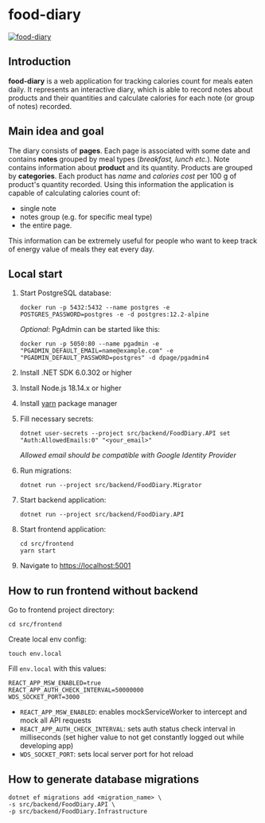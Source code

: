 # food-diary

[![food-diary](https://github.com/pkirilin/food-diary/actions/workflows/build.yml/badge.svg?branch=main)](https://github.com/pkirilin/food-diary/actions/workflows/build.yml)

## Introduction

**food-diary** is a web application for tracking calories count for meals eaten daily. It represents an interactive diary, which is able to record notes about products and their quantities and calculate calories for each note (or group of notes) recorded.

## Main idea and goal

The diary consists of **pages**. Each page is associated with some date and contains **notes** grouped by meal types (_breakfast, lunch etc._). Note contains information about **product** and its quantity. Products are grouped by **categories**. Each product has _name_ and _calories cost_ per 100 g of product's quantity recorded. Using this information the application is capable of calculating calories count of:

- single note
- notes group (e.g. for specific meal type)
- the entire page.

This information can be extremely useful for people who want to keep track of energy value of meals they eat every day.

## Local start

1. Start PostgreSQL database:

    ```shell
    docker run -p 5432:5432 --name postgres -e POSTGRES_PASSWORD=postgres -e -d postgres:12.2-alpine
    ```

    _Optional_: PgAdmin can be started like this:

    ```shell
    docker run -p 5050:80 --name pgadmin -e "PGADMIN_DEFAULT_EMAIL=name@example.com" -e "PGADMIN_DEFAULT_PASSWORD=postgres" -d dpage/pgadmin4
    ```

1. Install .NET SDK 6.0.302 or higher

1. Install Node.js 18.14.x or higher

1. Install [yarn](https://yarnpkg.com/getting-started/install) package manager

1. Fill necessary secrets:

    ```shell
    dotnet user-secrets --project src/backend/FoodDiary.API set "Auth:AllowedEmails:0" "<your_email>"
    ```

    _Allowed email should be compatible with Google Identity Provider_

1. Run migrations:

    ```shell
    dotnet run --project src/backend/FoodDiary.Migrator
    ```

1. Start backend application:

    ```shell
    dotnet run --project src/backend/FoodDiary.API
    ```

1. Start frontend application:

    ```shell
    cd src/frontend
    yarn start
    ```

1. Navigate to <https://localhost:5001>

## How to run frontend without backend

Go to frontend project directory:

```shell
cd src/frontend
```

Create local env config:

```shell
touch env.local
```

Fill `env.local` with this values:

```text
REACT_APP_MSW_ENABLED=true
REACT_APP_AUTH_CHECK_INTERVAL=50000000
WDS_SOCKET_PORT=3000
```

- `REACT_APP_MSW_ENABLED`: enables mockServiceWorker to intercept and mock all API requests
- `REACT_APP_AUTH_CHECK_INTERVAL`: sets auth status check interval in milliseconds (set higher value to not get constantly logged out while developing app)
- `WDS_SOCKET_PORT`: sets local server port for hot reload

## How to generate database migrations

```shell
dotnet ef migrations add <migration_name> \                 
-s src/backend/FoodDiary.API \
-p src/backend/FoodDiary.Infrastructure
```

